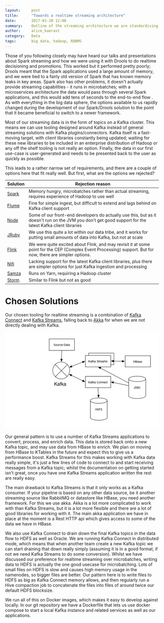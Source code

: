 ```yaml
---
layout:     post
title:      "Towards a realtime streaming architecture"
date:       2017-01-20 12:00
summary:    Outline of the streaming architecture we are standardising around in the data tribe at Sky Betting & Gaming
author:     alice_kaerast
category:   Data
tags:       big data, hadoop, RDBMS
---
```


Those of you following closely may have heard our talks and presentations about Spark streaming and how we were using it with Drools to do realtime decisioning and promotions.  This worked but it performed pretty poorly; Drools meant that the Spark applications used a large amount of memory, and we were tied to a fairly old version of Spark that has known memory leaks in key areas.  Spark also has other problems, it doesn't actually provide streaming capabilities - it runs in microbatches; with a microservices architecture the data would pass through several Spark applications, and this would add tens of seconds to the end-to-end flow .  As with everything in the big data sphere, the options available to us rapidly changed during the development of our Spark/Drools solution to the point that it became beneficial to switch to a newer framework.  

Most of our streaming data is in the form of topics on a Kafka cluster.  This means we can use tooling designed around Kafka instead of general streaming solutions with Kafka plugins/connectors.  Kafka itself is a fast-moving target, with client libraries constantly being updated; waiting for these new libraries to be included in an enterprise distribution of Hadoop or any off the shelf tooling is not really an option.  Finally, the data in our first use-case is user-generated and needs to be presented back to the user as quickly as possible.

This leads to a rather narrow set of requirements, and there are a couple of options here that fit really well.  But first, what are the options we rejected?

| Solution | Rejection reason |
|----------|------------------|
| [Spark](https://spark.apache.org/streaming/)    | Memory hungry, microbatches rather than actual streaming, requires experience of Hadoop to use well |
| [Flume](https://flume.apache.org/)    | Fine for simple ingest, but difficult to extend and lags behind on Kafka client support |
| [Node](https://github.com/skybet/kafka-node)     | Some of our front-end developers do actually use this, but as it doesn't run on the JVM you don't get good support for the latest Kafka client libraries |
| [JRuby](https://github.com/joekiller/jruby-kafka)     | We use this quite a lot within our data tribe, and it works for putting small amounts of data into Kafka, but not at scale |
| [Flink](https://flink.apache.org/)     | We were quite excited about Flink, and may revisit it at some point for the CEP (Complex Event Processing) support.  But for now, there are simpler options. |
| [Nifi](https://nifi.apache.org/)      | Lacking support for the latest Kafka client libraries, plus there are simpler options for just Kafka ingestion and processing |
| [Samza](https://samza.apache.org/)     | Runs on Yarn, requiring a Hadoop cluster |
| [Storm](https://storm.apache.org/)     | Similar to Flink but not as good |

# Chosen Solutions

Our chosen tooling for realtime streaming is a combination of [Kafka Connect](http://docs.confluent.io/current/connect/intro.html) and [Kafka Streams](https://www.confluent.io/product/kafka-streams/), falling back to [Akka](http://akka.io/) for when we are not directly dealing with Kafka.

![Kafka Connect & Kafka Streams](/images/Streaming.jpg)

Our general pattern is to use a number of Kafka Streams applications to convert, process, and enrich data.  This data is stored back onto a new Kafka topic, and may use data from HBase to enrich.  We plan on moving from HBase to KTables in the future and expect this to give us a performance boost.  Kafka Streams for this makes working with Kafka data really simple, it's just a few lines of code to connect to and start receiving messages from a Kafka topic; whilst the documentation on getting started isn't great, once you have one Kafka Streams application written the rest are really easy.

The main drawback to Kafka Streams is that it only works as a Kafka consumer.  If your pipeline is based on any other data source, be it another streaming source like RabbitMQ or datastore like HBase, you need another framework.  For this we use akka.  Akka is a lot more complicated to work with than Kafka Streams, but it is a lot more flexible and there are a lot of good libraries for working with it.  The main akka application we have in place at the moment is a Rest HTTP api which gives access to some of the data we have in HBase.

We also use Kafka Connect to drain down the final Kafka topics in the data flow to HDFS as well as Oracle.  We are running Kafka Connect in distributed mode, which means that when another team create a new Kafka topic we can start draining that down really simply (assuming it is in a good format, if not we need Kafka Streams to do some conversion).  Whilst we have discussed our preference for realtime streaming over microbatches, writing data to HDFS is actually the one good usecase for microbatching.  Lots of small files on HDFS is slow and causes high memory usage in the namenodes, so bigger files are better.  Our pattern here is to write files to HDFS as big as Kafka Connect memory allows, and then regularly run a Hive compaction job to concatenate the files into files of around twice our default HDFS blocksize.

We run all of this on Docker images, which makes it easy to develop against locally.  In our git repository we have a Dockerfile that lets us use docker compose to start a local Kafka instance and related services as well as our applications.
